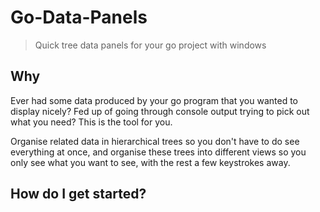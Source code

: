 # Go-Data-Panels

> Quick tree data panels for your go project with windows

## Why

Ever had some data produced by your go program that you wanted to display nicely? Fed up of going through console output trying to pick out what you need? This is the tool for you.

Organise related data in hierarchical trees so you don't have to do see everything at once, and organise these trees into different views so you only see what you want to see, with the rest a few keystrokes away.

## How do I get started?

